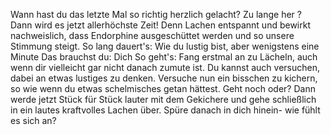 Wann hast du das letzte Mal so richtig herzlich gelacht? Zu lange her ? Dann wird es jetzt allerhöchste Zeit! Denn Lachen entspannt und bewirkt nachweislich, dass Endorphine ausgeschüttet werden und so unsere Stimmung steigt.
So lang dauert's: Wie du lustig bist, aber wenigstens eine Minute
Das brauchst du: Dich
So geht's: Fang erstmal an zu Lächeln, auch wenn dir vielleicht gar nicht danach zumute ist. Du kannst auch versuchen, dabei an etwas lustiges zu denken. Versuche nun ein bisschen zu kichern, so wie wenn du etwas schelmisches getan hättest. Geht noch oder? Dann werde jetzt Stück für Stück lauter mit dem Gekichere und gehe schließlich in ein lautes kraftvolles Lachen über. Spüre danach in dich hinein- wie fühlt es sich an? 
